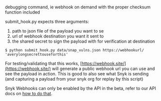 debugging command, ie webhook on demand with the proper checksum function included

submit_hook.py expects three arguments:

1. path to json file of the payload you want to se
2. url of webhook destination you want it sent to
3. the shared secret to sign the payload with for verification at destination

```
$ python submit_hook.py data/snap_vulns.json https://webhookurl/ 'averylongsecrettouseforthis'
```

For testing/validating that this works, [https://webhook.site/](https://webhook.site/) will generate a public webhook url you can use and see the payload in action. This is good to also see what Snyk is sending (and capturing a payload from your snyk org for replay by this script)

Snyk Webhooks can only be enabled by the API in the beta, refer to our API docs on [how to do that](https://snyk.docs.apiary.io/#reference/webhooks/webhook-collection/create-a-webhook).